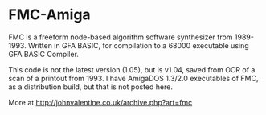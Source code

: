 # FMC-Amiga
FMC is a freeform node-based algorithm software synthesizer from 1989-1993.
Written in GFA BASIC, for compilation to a 68000 executable using GFA BASIC Compiler.

This code is not the latest version (1.05), but is v1.04, saved from OCR of a scan of a printout from 1993.
I have AmigaDOS 1.3/2.0 executables of FMC, as a distribution build, but that is not posted here.

More at http://johnvalentine.co.uk/archive.php?art=fmc

